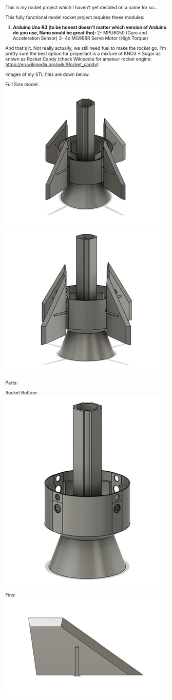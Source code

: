 This is my rocket project which I haven't yet decided on a name for so...

This fully functional model rocket project requires these modules:
1. **Arduino Uno R3 (to be honest doesn't matter which version of Arduino do you use, Nano would be great tho):**
2- MPU6050 (Gyro and Acceleration Sensor)
3- 4x MG996R Servo Motor (High Torque)

And that's it. Not really actually, we still need fuel to make the rocket go. I'm pretty sure the best option for propellant is a mixture of KNO3 + Sugar
as known as Rocket Candy (check Wikipedia for amateur rocket engine: https://en.wikipedia.org/wiki/Rocket_candy).


Images of my STL files are down below.

Full Size model:
![ROCKETV1-1](RocketV1/imagesV1/rocketFullBodyDesign1.png)
![ROCKETV1-2](RocketV1/imagesV1/rocketFullBodyDesign2.png)


Parts:

Rocket Bottom:
![R-BOTTOM](RocketV1/imagesV1/R-BOTTOM.png)

Fins:
![R-FINS](RocketV1/imagesV1/FinV2.png)
